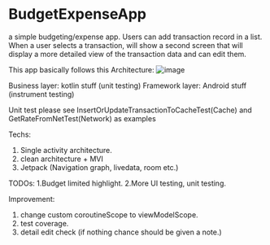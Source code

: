# BudgetExpenseApp
a simple budgeting/expense app. Users can add transaction record in a list. When a user selects a transaction, will show a second screen that will display a more detailed view of the transaction data and can edit them.

This app basically follows this Architecture:
![image](https://user-images.githubusercontent.com/46810206/127237102-a0c7eaac-9c31-4174-acd0-c0c46360db2d.png)

Business layer: kotlin stuff (unit testing)
Framework layer: Android stuff (instrument testing)

Unit test please see InsertOrUpdateTransactionToCacheTest(Cache) and GetRateFromNetTest(Network) as examples

Techs:
1. Single activity architecture.
2. clean architecture + MVI
3. Jetpack (Navigation graph, livedata, room etc.)

TODOs:
1.Budget limited highlight.
2.More UI testing, unit testing.

Improvement:
1. change custom coroutineScope to viewModelScope.
2. test coverage.
3. detail edit check (if nothing chance should be given a note.)



